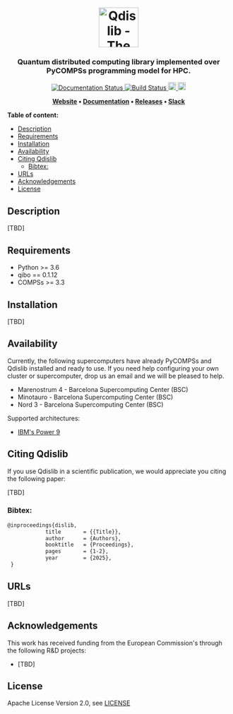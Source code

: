 <h1 align="center">
    <img src="https://github.com/bsc-wdc/qdislib/raw/master/docs/logos/dislib-logo-full.png" alt="Qdislib - The Quantum Distributed Computing Library" height="90px">
</h1>

<h3 align="center">Quantum distributed computing library implemented over PyCOMPSs programming model for HPC.</h3>

<p align="center">
  <a href="https://dislib.bsc.es/en/latest/?badge=latest">
    <img src="https://readthedocs.org/projects/qdislib/badge/?version=stable" alt="Documentation Status"/>
  </a>
  <a href="https://github.com/bsc-wdc/qdislib">
    <img src="https://compss.bsc.es/jenkins/buildStatus/icon?job=qdislib_multibranch%2Fmaster"
         alt="Build Status">
  </a>
  <a href="https://badge.fury.io/py/qdislib">
      <img src="https://badge.fury.io/py/qdislib.svg" alt="PyPI version" height="18">
  </a>
  <a href="https://badge.fury.io/py/qdislib">
      <img src="https://img.shields.io/badge/python-3.6-blue.svg" alt="Python version" height="18">
  </a>
</p>

<p align="center"><b>
    <a href="https://qdislib.bsc.es">Website</a> •
    <a href="https://qdislib.bsc.es/en/stable/api-reference.html">Documentation</a> •
    <a href="https://github.com/bsc-wdc/qdislib/releases">Releases</a> •
    <a href="https://bit.ly/bsc-wdc-community">Slack</a>
</b></p>


 **Table of content:**
- [Description](#description)
- [Requirements](#requirements)
- [Installation](#installation)
- [Availability](#availability)
- [Citing Qdislib](#citing-qdislib)
  - [Bibtex:](#bibtex)
- [URLs](#urls)
- [Acknowledgements](#acknowledgements)
- [License](#license)

## Description

[TBD]

## Requirements

- Python >= 3.6
- qibo == 0.1.12
- COMPSs >= 3.3

## Installation

[TBD]


## Availability

Currently, the following supercomputers have already PyCOMPSs and Qdislib installed and ready to use. If you need help configuring your own cluster or supercomputer, drop us an email and we will be pleased to help.

- Marenostrum 4 - Barcelona Supercomputing Center (BSC)
- Minotauro - Barcelona Supercomputing Center (BSC)
- Nord 3 - Barcelona Supercomputing Center (BSC)

Supported architectures:
- [IBM's Power 9](https://www.ibm.com/it-infrastructure/power/power9-b)


## Citing Qdislib

If you use Qdislib in a scientific publication, we would appreciate you citing the following paper:

[TBD]

### Bibtex:

```latex
@inproceedings{dislib,
            title       = {{Title}},
            author      = {Authors},
            booktitle   = {Proceedings},
            pages       = {1-2},
            year        = {2025},
 }
```


## URLs

[TBD]


## Acknowledgements

This work has received funding from the European Commission's through the following R&D projects:

* [TBD]

## License

Apache License Version 2.0, see [LICENSE](LICENSE)
